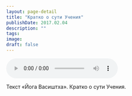 ```yaml
---
layout: page-detail
title: "Кратко о сути Учения"
publishDate: 2017.02.04
description: ""
tags:
image:
draft: false
---
```


<audio title="2017.02.04 - Кратко о сути Учения.mp3" src="/upload/iblock/38f/38f201db1e992d60984d0a937714a850.mp3" controls=""></audio>

 Текст «Йога Васиштха». Кратко о сути Учения. 

  
